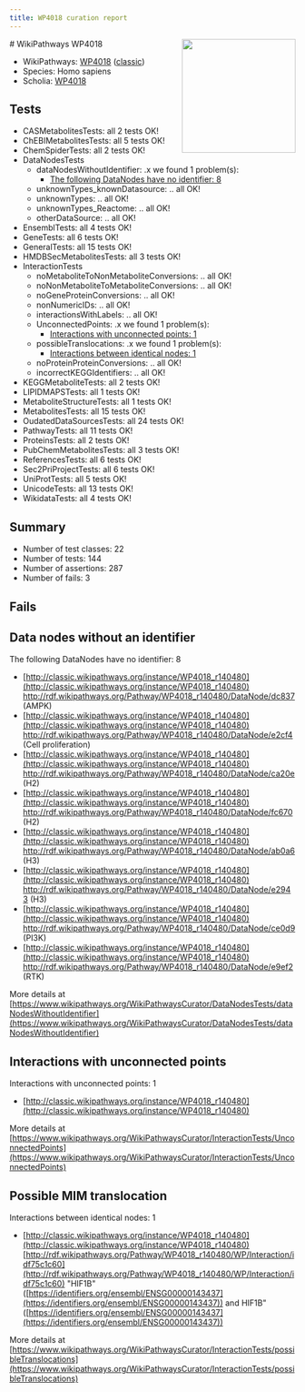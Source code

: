```yaml
---
title: WP4018 curation report
---
```


<img style="float: right; width: 200px" src="https://upload.wikimedia.org/wikipedia/commons/thumb/8/83/Wplogo_with_text_500.png/640px-Wplogo_with_text_500.png" />
# WikiPathways WP4018

* WikiPathways: [WP4018](https://wikipathways.org/pathways/WP4018) ([classic](https://classic.wikipathways.org/instance/WP4018))
* Species: Homo sapiens
* Scholia: [WP4018](https://scholia.toolforge.org/wikipathways/WP4018)
## Tests
* CASMetabolitesTests: all 2 tests OK!
* ChEBIMetabolitesTests: all 5 tests OK!
* ChemSpiderTests: all 2 tests OK!
* DataNodesTests
    * dataNodesWithoutIdentifier: .x we found 1 problem(s):
        * [The following DataNodes have no identifier: 8](#d2d32fa7)
    * unknownTypes_knownDatasource: .. all OK!
    * unknownTypes: .. all OK!
    * unknownTypes_Reactome: .. all OK!
    * otherDataSource: .. all OK!
* EnsemblTests: all 4 tests OK!
* GeneTests: all 6 tests OK!
* GeneralTests: all 15 tests OK!
* HMDBSecMetabolitesTests: all 3 tests OK!
* InteractionTests
    * noMetaboliteToNonMetaboliteConversions: .. all OK!
    * noNonMetaboliteToMetaboliteConversions: .. all OK!
    * noGeneProteinConversions: .. all OK!
    * nonNumericIDs: .. all OK!
    * interactionsWithLabels: .. all OK!
    * UnconnectedPoints: .x we found 1 problem(s):
        * [Interactions with unconnected points: 1](#35a61ad9)
    * possibleTranslocations: .x we found 1 problem(s):
        * [Interactions between identical nodes: 1](#1c118206)
    * noProteinProteinConversions: .. all OK!
    * incorrectKEGGIdentifiers: .. all OK!
* KEGGMetaboliteTests: all 2 tests OK!
* LIPIDMAPSTests: all 1 tests OK!
* MetaboliteStructureTests: all 1 tests OK!
* MetabolitesTests: all 15 tests OK!
* OudatedDataSourcesTests: all 24 tests OK!
* PathwayTests: all 11 tests OK!
* ProteinsTests: all 2 tests OK!
* PubChemMetabolitesTests: all 3 tests OK!
* ReferencesTests: all 6 tests OK!
* Sec2PriProjectTests: all 6 tests OK!
* UniProtTests: all 5 tests OK!
* UnicodeTests: all 13 tests OK!
* WikidataTests: all 4 tests OK!


## Summary

* Number of test classes: 22
* Number of tests: 144
* Number of assertions: 287
* Number of fails: 3

## Fails

<a name="d2d32fa7" />

## Data nodes without an identifier

The following DataNodes have no identifier: 8

* [http://classic.wikipathways.org/instance/WP4018_r140480](http://classic.wikipathways.org/instance/WP4018_r140480) http://rdf.wikipathways.org/Pathway/WP4018_r140480/DataNode/dc837 (AMPK)
* [http://classic.wikipathways.org/instance/WP4018_r140480](http://classic.wikipathways.org/instance/WP4018_r140480) http://rdf.wikipathways.org/Pathway/WP4018_r140480/DataNode/e2cf4 (Cell proliferation)
* [http://classic.wikipathways.org/instance/WP4018_r140480](http://classic.wikipathways.org/instance/WP4018_r140480) http://rdf.wikipathways.org/Pathway/WP4018_r140480/DataNode/ca20e (H2)
* [http://classic.wikipathways.org/instance/WP4018_r140480](http://classic.wikipathways.org/instance/WP4018_r140480) http://rdf.wikipathways.org/Pathway/WP4018_r140480/DataNode/fc670 (H2)
* [http://classic.wikipathways.org/instance/WP4018_r140480](http://classic.wikipathways.org/instance/WP4018_r140480) http://rdf.wikipathways.org/Pathway/WP4018_r140480/DataNode/ab0a6 (H3)
* [http://classic.wikipathways.org/instance/WP4018_r140480](http://classic.wikipathways.org/instance/WP4018_r140480) http://rdf.wikipathways.org/Pathway/WP4018_r140480/DataNode/e2943 (H3)
* [http://classic.wikipathways.org/instance/WP4018_r140480](http://classic.wikipathways.org/instance/WP4018_r140480) http://rdf.wikipathways.org/Pathway/WP4018_r140480/DataNode/ce0d9 (PI3K)
* [http://classic.wikipathways.org/instance/WP4018_r140480](http://classic.wikipathways.org/instance/WP4018_r140480) http://rdf.wikipathways.org/Pathway/WP4018_r140480/DataNode/e9ef2 (RTK)


More details at [https://www.wikipathways.org/WikiPathwaysCurator/DataNodesTests/dataNodesWithoutIdentifier](https://www.wikipathways.org/WikiPathwaysCurator/DataNodesTests/dataNodesWithoutIdentifier)

<a name="35a61ad9" />

## Interactions with unconnected points

Interactions with unconnected points: 1

* [http://classic.wikipathways.org/instance/WP4018_r140480](http://classic.wikipathways.org/instance/WP4018_r140480)


More details at [https://www.wikipathways.org/WikiPathwaysCurator/InteractionTests/UnconnectedPoints](https://www.wikipathways.org/WikiPathwaysCurator/InteractionTests/UnconnectedPoints)

<a name="1c118206" />

## Possible MIM translocation

Interactions between identical nodes: 1

* [http://classic.wikipathways.org/instance/WP4018_r140480](http://classic.wikipathways.org/instance/WP4018_r140480) [http://rdf.wikipathways.org/Pathway/WP4018_r140480/WP/Interaction/idf75c1c60](http://rdf.wikipathways.org/Pathway/WP4018_r140480/WP/Interaction/idf75c1c60) "HIF1B" ([https://identifiers.org/ensembl/ENSG00000143437](https://identifiers.org/ensembl/ENSG00000143437)) and 
HIF1B" ([https://identifiers.org/ensembl/ENSG00000143437](https://identifiers.org/ensembl/ENSG00000143437))


More details at [https://www.wikipathways.org/WikiPathwaysCurator/InteractionTests/possibleTranslocations](https://www.wikipathways.org/WikiPathwaysCurator/InteractionTests/possibleTranslocations)

